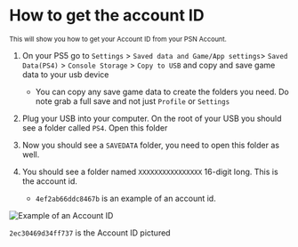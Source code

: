 # How to get the account ID
<sub> This will show you how to get your Account ID from your PSN Account. </sub>

1. On your PS5 go to `Settings` > `Saved data and Game/App settings`> `Saved Data(PS4)` > `Console Storage` > `Copy to USB` and copy and save game data to your usb device

    - You can copy any save game data to create the folders you need. Do note grab a full save and not just `Profile` or `Settings`
    
2. Plug your USB into your computer. On the root of your USB you should see a folder called `PS4`. Open this folder

3. Now you should see a `SAVEDATA` folder, you need to open this folder as well.

4. You should see a folder named `XXXXXXXXXXXXXXXX` 16-digit long. This is the account id. 
    - `4ef2ab66ddc8467b` is an example of an account id.
  
![Example of an Account ID](https://cdn.discordapp.com/attachments/1019440961169928323/1019443911653072978/unknown.png)

`2ec30469d34ff737` is the Account ID pictured


